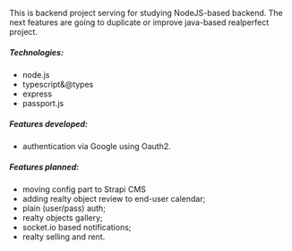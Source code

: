 This is backend project serving for studying NodeJS-based backend.
The next features are going to duplicate or improve java-based realperfect project.

##### Technologies:
- node.js
- typescript&@types
- express
- passport.js

##### Features developed:
- authentication via Google using Oauth2.

##### Features planned:
- moving config part to Strapi CMS
- adding realty object review to end-user calendar;
- plain (user/pass) auth;
- realty objects gallery;
- socket.io based notifications;
- realty selling and rent.
